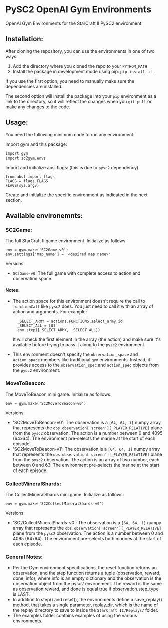 # PySC2 OpenAI Gym Environments

OpenAI Gym Environments for the StarCraft II PySC2 environment.

## Installation:

After cloning the repository, you can use the environments in
one of two ways:

1. Add the directory where you cloned the repo to your `PYTHON_PATH`
2. Install the package in development mode using pip: `pip install -e .`

If you use the first option, you need to manually make sure the
dependencies are installed.

The second option will install the package into your `pip` environment
as a link to the directory, so it will reflect the changes when
you `git pull` or make any changes to the code.

## Usage:

You need the following minimum code to run any environment:

Import gym and this package:

    import gym
    import sc2gym.envs

Import and initialize absl.flags: (this is due to `pysc2` dependency)

    from absl import flags
    FLAGS = flags.FLAGS
    FLAGS(sys.argv)

Create and initialize the specific environment as indicated in the
next section.

## Available environemnts:

### SC2Game:

The full StarCraft II game environment. Initialize as follows:

    env = gym.make('SC2Game-v0')
    env.settings['map_name'] = '<desired map name>'

Versions:
- `SC2Game-v0`: The full game with complete access to action and
observation space.

#### Notes:
- The action space for this environment doesn't require the call to
`functionCall` like `pysc2` does. You just need to call it with an
array of action and arguments. For example:

        _SELECT_ARMY = actions.FUNCTIONS.select_army.id
        _SELECT_ALL = [0]
        env.step([_SELECT_ARMY, _SELECT_ALL])

    It will check the first element in the array (the action) and make
    sure it's available before trying to pass it along to the
    `pysc2` environment.
- This environment doesn't specify the `observation_space` and
`action_space` members like traditional `gym` environments. Instead,
it provides access to the `observation_spec` and `action_spec` objects
from the `pysc2` environment.

### MoveToBeacon:

The MoveToBeacon mini game. Initialize as follows:

    env = gym.make('SC2MoveToBeacon-v0')

Versions:
- 'SC2MoveToBeacon-v0': The observation is a `[64, 64, 1]` numpy
array that represents the `obs.observation['screen'][_PLAYER_RELATIVE]`
plane from the `pysc2` observation. The action is a number
between 0 and 4095 (64x64). The environment pre-selects the marine at
the start of each episode.
- 'SC2MoveToBeacon-v1': The observation is a `[64, 64, 1]` numpy
array that represents the `obs.observation['screen'][_PLAYER_RELATIVE]`
plane from the `pysc2` observation. The action is an array of
two number, each between 0 and 63. The environment pre-selects the marine at
the start of each episode.

### CollectMineralShards:

The CollectMineralShards mini game. Initialize as follows:

    env = gym.make('SC2CollectMineralShards-v0')

Versions:
- 'SC2CollectMineralShards-v0': The observation is a `[64, 64, 1]` numpy
array that represents the `obs.observation['screen'][_PLAYER_RELATIVE]`
plane from the `pysc2` observation. The action is a number
between 0 and 4095 (64x64). The environment pre-selects both marines at
the start of each episode.


### General Notes:
* Per the Gym environment specifications, the reset function returns an
observation, and the step function returns a tuple
(observation, reward, done, info), where info is an empty dictionary and
the observation is the observation object from the pysc2 environment.
The reward is the same as observation.reward, and done is equal true if
observation.step_type is LAST.
* In addition to step() and reset(), the environments define a save_replay()
method, that takes a single parameter, replay_dir, which is the name of the
replay directory to save to inside the `StarCraft II/Replays/` folder.
* The examples folder contains examples of using the various environments.
